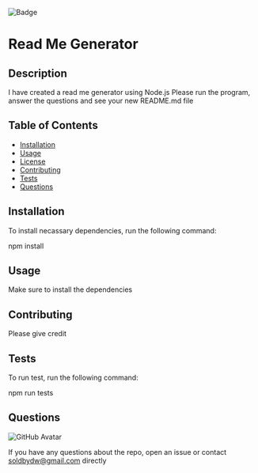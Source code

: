 
![Badge](https://img.shields.io/badge/license-MIT-brightgreen.svg)

# Read Me Generator
                          
## Description
                          
I have created a read me generator using Node.js Please run the program, answer the questions and see your new README.md file
                          
## Table of Contents
                          
* [Installation](#installation)
* [Usage](#usage)
* [License](#license)
* [Contributing](#contributing)
* [Tests](#tests)
* [Questions](#questions)
                          
## Installation
                          
To install necassary dependencies, run the following command:
                          
npm install
                          
## Usage
                          
Make sure to install the dependencies
                          
## Contributing
                          
Please give credit 
                          
## Tests 
                          
To run test, run the following command:
                          
npm run tests
                          
## Questions
                          
![GitHub Avatar](https://avatars0.githubusercontent.com/u/58758770?v=4)
            
If you have any questions about the repo, open an issue or contact soldbydw@gmail.com directly
            
